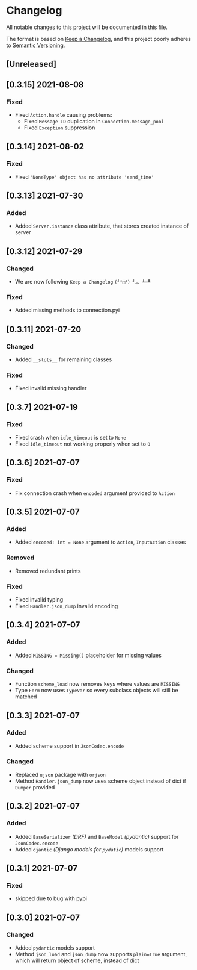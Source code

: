 # Changelog

All notable changes to this project will be documented in this file.

The format is based on [Keep a Changelog](https://keepachangelog.com/en/1.0.0/), and this project poorly adheres
to [Semantic Versioning](https://semver.org/spec/v2.0.0.html).

## [Unreleased]

## [0.3.15] 2021-08-08

### Fixed

+ Fixed `Action.handle` causing problems:
  + Fixed `Message ID` duplication in `Connection.message_pool`
  + Fixed `Exception` suppression

## [0.3.14] 2021-08-02

### Fixed

+ Fixed `'NoneType' object has no attribute 'send_time'`

## [0.3.13] 2021-07-30

### Added

+ Added `Server.instance` class attribute, that stores created instance of server

## [0.3.12] 2021-07-29

### Changed

+ We are now following `Keep a Changelog` `(╯°□°）╯︵ ┻━┻`

### Fixed

+ Added missing methods to connection.pyi

## [0.3.11] 2021-07-20

### Changed

+ Added `__slots__` for remaining classes

### Fixed

+ Fixed invalid missing handler

## [0.3.7] 2021-07-19

### Fixed

+ Fixed crash when `idle_timeout` is set to `None`
+ Fixed `idle_timeout` not working properly when set to `0`

## [0.3.6] 2021-07-07

### Fixed

+ Fix connection crash when `encoded` argument provided to `Action`

## [0.3.5] 2021-07-07

### Added

+ Added `encoded: int = None` argument to `Action`, `InputAction` classes

### Removed

+ Removed redundant prints

### Fixed

+ Fixed invalid typing
+ Fixed `Handler.json_dump` invalid encoding

## [0.3.4] 2021-07-07

### Added

+ Added `MISSING = Missing()` placeholder for missing values

### Changed

+ Function `scheme_load` now removes keys where values are `MISSING`
+ Type `Form` now uses `TypeVar` so every subclass objects will still be matched

## [0.3.3] 2021-07-07

### Added

+ Added scheme support in `JsonCodec.encode`

### Changed

+ Replaced `ujson` package with `orjson`
+ Method `Handler.json_dump` now uses scheme object instead of dict if `Dumper` provided

## [0.3.2] 2021-07-07

### Added

+ Added `BaseSerializer` _(DRF)_ and `BaseModel` _(pydantic)_ support for `JsonCodec.encode`
+ Added `djantic` _(Django models for `pydatic`)_ models support

## [0.3.1] 2021-07-07

### Fixed

+ skipped due to bug with pypi

## [0.3.0] 2021-07-07

### Changed

+ Added `pydantic` models support
+ Method `json_load` and `json_dump` now supports `plain=True` argument, which will return object of scheme, instead of
  dict
